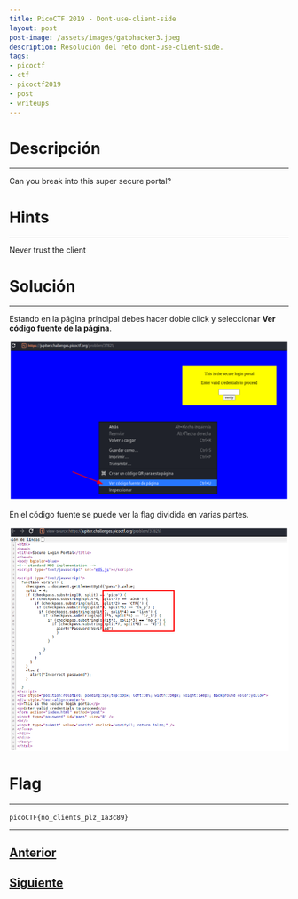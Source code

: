 ```yaml
---
title: PicoCTF 2019 - Dont-use-client-side
layout: post
post-image: /assets/images/gatohacker3.jpeg 
description: Resolución del reto dont-use-client-side.
tags:
- picoctf
- ctf
- picoctf2019
- post
- writeups
---
```

# Descripción
---

Can you break into this super secure portal? 


# Hints
---

Never trust the client


# Solución
---

Estando en la página principal debes hacer doble click y seleccionar **Ver código fuente de la página**.

![](/images/images-picoctf-2019/dont-use-client-side-1.png)

En el código fuente se puede ver la flag dividida en varias partes.

![](/images/images-picoctf-2019/dont-use-client-side-2.png)


# Flag
---

`picoCTF{no_clients_plz_1a3c89}`

---

## [Anterior](/logon)
## [Siguiente](/picobrowser)